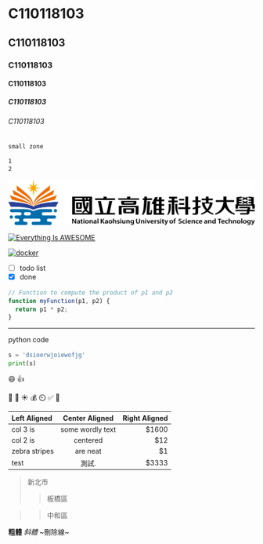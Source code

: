 # C110118103
## C110118103
### C110118103
#### C110118103
##### C110118103
###### C110118103

` small zone `

``` big zone
1
2
```

![NKUST](nkust.png "NKUST")

[![Everything Is AWESOME](https://img.youtube.com/vi/StTqXEQ2l-Y/0.jpg)](https://www.youtube.com/watch?v=StTqXEQ2l-Y "Everything Is AWESOME")

[![docker](https://img.youtube.com/vi/sSm2dRarhPo/0.jpg)](https://www.youtube.com/watch?v=sSm2dRarhPo)

- [ ] todo list
- [x] done

```javascript
// Function to compute the product of p1 and p2
function myFunction(p1, p2) {
  return p1 * p2;
}
```

---
python code
```python
s = 'dsioerwjoiewofjg'
print(s)
```

:smile:
:thumbsup:

:musical_keyboard:
:hamburger:
:sunny:
:moneybag: :timer_clock: :white_check_mark:
:100:

| Left Aligned  |  Center Aligned  | Right Aligned |
| :------------ | :--------------: | ------------: |
| col 3 is      | some wordly text |         $1600 |
| col 2 is      |     centered     |           $12 |
| zebra stripes |     are neat     |            $1 |
| test          |      測試.       |         $3333 |

> 新北市
> > 板橋區

> > 中和區

**粗體**
*斜體*
~刪除線~
